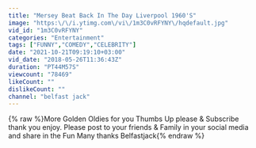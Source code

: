 ```yaml
---
title: "Mersey Beat Back In The Day Liverpool 1960'S"
image: "https:\/\/i.ytimg.com\/vi\/1m3C0vRFYNY\/hqdefault.jpg"
vid_id: "1m3C0vRFYNY"
categories: "Entertainment"
tags: ["FUNNY","COMEDY","CELEBRITY"]
date: "2021-10-21T09:19:10+03:00"
vid_date: "2018-05-26T11:36:43Z"
duration: "PT44M57S"
viewcount: "78469"
likeCount: ""
dislikeCount: ""
channel: "belfast jack"
---
```

{% raw %}More Golden Oldies for you  Thumbs Up please &amp; Subscribe thank you enjoy. Please post to your friends &amp; Family in your social media and share in the Fun Many thanks Belfastjack{% endraw %}
